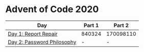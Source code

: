 # Advent of Code 2020

| Day                                          | Part 1 | Part 2    |
| -------------------------------------------- | ------ | --------- |
| [Day 1: Report Repair](./src/days/d01)       | 840324 | 170098110 |
| [Day 2: Password Philosophy](./src/days/d02) | -      | -         |
